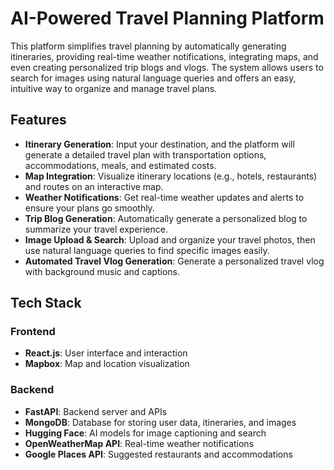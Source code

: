 # AI-Powered Travel Planning Platform

This platform simplifies travel planning by automatically generating itineraries, providing real-time weather notifications, integrating maps, and even creating personalized trip blogs and vlogs. The system allows users to search for images using natural language queries and offers an easy, intuitive way to organize and manage travel plans.

## Features

- **Itinerary Generation**: Input your destination, and the platform will generate a detailed travel plan with transportation options, accommodations, meals, and estimated costs.
- **Map Integration**: Visualize itinerary locations (e.g., hotels, restaurants) and routes on an interactive map.
- **Weather Notifications**: Get real-time weather updates and alerts to ensure your plans go smoothly.
- **Trip Blog Generation**: Automatically generate a personalized blog to summarize your travel experience.
- **Image Upload & Search**: Upload and organize your travel photos, then use natural language queries to find specific images easily.
- **Automated Travel Vlog Generation**: Generate a personalized travel vlog with background music and captions.

## Tech Stack

### Frontend
- **React.js**: User interface and interaction
- **Mapbox**: Map and location visualization

### Backend
- **FastAPI**: Backend server and APIs
- **MongoDB**: Database for storing user data, itineraries, and images
- **Hugging Face**: AI models for image captioning and search
- **OpenWeatherMap API**: Real-time weather notifications
- **Google Places API**: Suggested restaurants and accommodations

